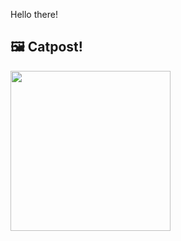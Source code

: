Hello there!



## 🖼️ Catpost!

<sub>
    <img src="https://cdn2.thecatapi.com/images/b5b.jpg" height="256">
</sub>

